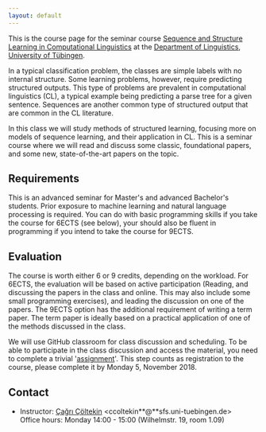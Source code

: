 ```yaml
---
layout: default
---
```


This is the course page
for the seminar course
[Sequence and Structure Learning in Computational Linguistics](https://SLiCL2018.github.io)
at the [Department of Linguistics](http://sfs.uni-tuebingen.de),
[University of Tübingen](http://uni-tuebingen.de).

In a typical classification problem, the classes are simple labels
with no internal structure. Some learning problems, however, require
predicting structured outputs. This type of problems are prevalent in
computational linguistics (CL), a typical example being predicting a
parse tree for a given sentence. Sequences are another common type of
structured output that are common in the CL literature.

In this class we will study methods of structured learning, focusing
more on models of sequence learning, and their application in CL. This
is a seminar course where we will read and discuss some classic,
foundational papers, and some new, state-of-the-art papers on the
topic.

## Requirements

This is an advanced seminar for Master's and advanced Bachelor's students.
Prior exposure to machine learning and natural language processing is required.
You can do with basic programming skills if you take the course for
6ECTS (see below), your should also be fluent in programming if you
intend to take the course for 9ECTS.


## Evaluation

The course is worth either 6 or 9 credits, 
depending on the workload.
For 6ECTS, the evaluation will be based on active participation
(Reading, and discussing the papers in the class and online.
This may also include some small programming exercises),
and leading the discussion on one of the papers.
The 9ECTS option has the additional requirement of writing a term paper.
The term paper is ideally based on a practical application of one of
the methods discussed in the class.

We will use GitHub classroom for class discussion and scheduling.
To be able to participate in the class discussion
and access the material, you need to complete a trivial '[assignment](https://classroom.github.com/a/l2K1gpoG)'.
This step counts as registration to the course,
please complete it by Monday 5, November 2018.

## Contact

- Instructor: [Çağrı Çöltekin](http://coltekin.net/cagri/)
    <ccoltekin**@**sfs.uni-tuebingen.de>  
    Office hours: Monday 14:00 - 15:00
    (Wilhelmstr. 19, room 1.09)
